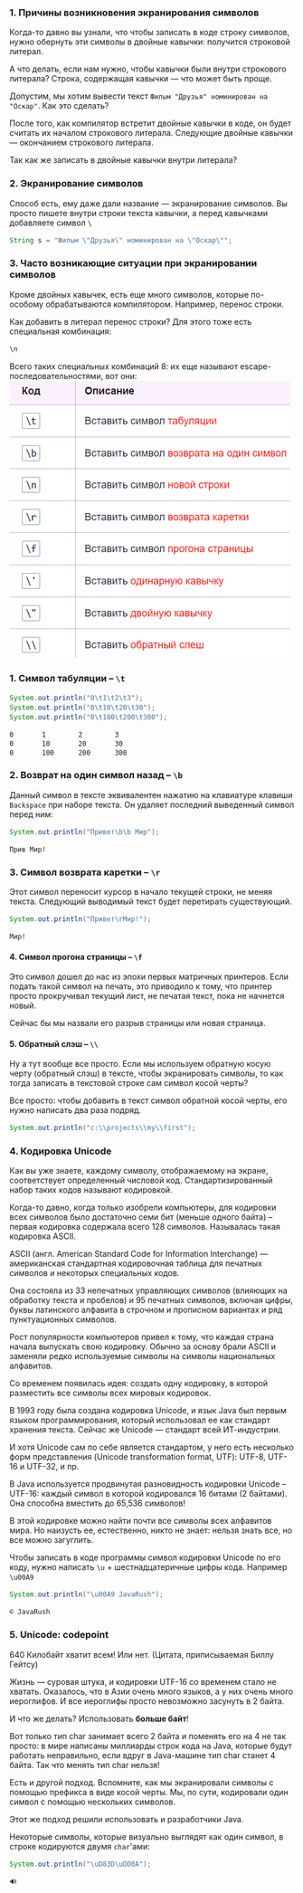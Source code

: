 ### 1. Причины возникновения экранирования символов 

Когда-то давно вы узнали, что чтобы записать в коде строку символов, нужно обернуть эти символы в двойные кавычки: получится строковой литерал.

А что делать, если нам нужно, чтобы кавычки были внутри строкового литерала? Строка, содержащая кавычки — что может быть проще.

Допустим, мы хотим вывести текст `Фильм "Друзья" номинирован на "Оскар"`. Как это сделать?

После того, как компилятор встретит двойные кавычки в коде, он будет считать их началом строкового литерала. Следующие двойные кавычки — окончанием строкового литерала.

Так как же записать в двойные кавычки внутри литерала?

### 2. Экранирование символов 

Способ есть, ему даже дали название — экранирование символов. Вы просто пишете внутри строки текста кавычки, а перед кавычками добавляете символ `\`

```java
String s = "Фильм \"Друзья\" номинирован на \"Оскар\"";
```


### 3. Часто возникающие ситуации при экранировании символов 

Кроме двойных кавычек, есть еще много символов, которые по-особому обрабатываются компилятором. Например, перенос строки.

Как добавить в литерал перенос строки? Для этого тоже есть специальная комбинация:

```Java
\n
```

Всего таких специальных комбинаций 8: их еще называют escape-последовательностями, вот они:
![Pasted image 20230422160138.png](..%2Fimg%2Flevel10%2FPasted%20image%2020230422160138.png)


### 1. Символ табуляции – `\t`



```java
System.out.println("0\t1\t2\t3");
System.out.println("0\t10\t20\t30");
System.out.println("0\t100\t200\t300");
```

```
0       1        2        3
0       10       20       30
0       100      200      300
```

### 2. Возврат на один символ назад – `\b`

Данный символ в тексте эквивалентен нажатию на клавиатуре клавиши `Backspace` при наборе текста. Он удаляет последний выведенный символ перед ним:

```java
System.out.println("Привет\b\b Мир");
```

```
Прив Мир!
```

### 3. Символ возврата каретки – `\r`

Этот символ переносит курсор в начало текущей строки, не меняя текста. Следующий выводимый текст будет перетирать существующий.


```java
System.out.println("Привет\rМир!");
```

```
Мир!
```

#### 4. Символ прогона страницы – `\f`

Это символ дошел до нас из эпохи первых матричных принтеров. Если подать такой символ на печать, это приводило к тому, что принтер просто прокручивал текущий лист, не печатая текст, пока не начнется новый.

Сейчас бы мы назвали его разрыв страницы или новая страница.

#### 5. Обратный слэш – `\\`

Ну а тут вообще все просто. Если мы используем обратную косую черту (обратный слэш) в тексте, чтобы экранировать символы, то как тогда записать в текстовой строке сам символ косой черты?

Все просто: чтобы добавить в текст символ обратной косой черты, его нужно написать два раза подряд.

```java
System.out.println("c:\\projects\\my\\first");
```

### 4. Кодировка Unicode 

Как вы уже знаете, каждому символу, отображаемому на экране, соответствует определенный числовой код. Стандартизированный набор таких кодов называют кодировкой.

Когда-то давно, когда только изобрели компьютеры, для кодировки всех символов было достаточно семи бит (меньше одного байта) – первая кодировка содержала всего 128 символов. Называлась такая кодировка ASCII.

ASCII (англ. American Standard Code for Information Interchange) — американская стандартная кодировочная таблица для печатных символов и некоторых специальных кодов.

Она состояла из 33 непечатных управляющих символов (влияющих на обработку текста и пробелов) и 95 печатных символов, включая цифры, буквы латинского алфавита в строчном и прописном вариантах и ряд пунктуационных символов.


Рост популярности компьютеров привел к тому, что каждая страна начала выпускать свою кодировку. Обычно за основу брали ASCII и заменяли редко используемые символы на символы национальных алфавитов.

Со временем появилась идея: создать одну кодировку, в которой разместить все символы всех мировых кодировок.

В 1993 году была создана кодировка Unicode, и язык Java был первым языком программирования, который использовал ее как стандарт хранения текста. Сейчас же Unicode — стандарт всей ИТ-индустрии.

И хотя Unicode сам по себе является стандартом, у него есть несколько форм представления (Unicode transformation format, UTF): UTF-8, UTF-16 и UTF-32, и пр.

В Java используется продвинутая разновидность кодировки Unicode – UTF-16: каждый символ в которой кодировался 16 битами (2 байтами). Она способна вместить до 65,536 символов!

В этой кодировке можно найти почти все символы всех алфавитов мира. Но наизусть ее, естественно, никто не знает: нельзя знать все, но все можно загуглить.

Чтобы записать в коде программы символ кодировки Unicode по его коду, нужно написать `\u` + шестнадцатеричные цифры кода. Например `\u00A9`

```java
System.out.println("\u00A9 JavaRush");
```

```
© JavaRush
```

### 5. Unicode: codepoint 

640 Килобайт хватит всем! Или нет. (Цитата, приписываемая Биллу Гейтсу)

Жизнь — суровая штука, и кодировки UTF-16 со временем стало не хватать. Оказалось, что в Азии очень много языков, а у них очень много иероглифов. И все иероглифы просто невозможно засунуть в 2 байта.

И что же делать? Использовать **больше байт**!

Вот только тип char занимает всего 2 байта и поменять его на 4 не так просто: в мире написаны миллиарды строк кода на Java, которые будут работать неправильно, если вдруг в Java-машине тип char станет 4 байта. Так что менять тип char нельзя!

Есть и другой подход. Вспомните, как мы экранировали символы с помощью префикса в виде косой черты. Мы, по сути, кодировали один символ с помощью нескольких символов.

Этот же подход решили использовать и разработчики Java.

Некоторые символы, которые визуально выглядят как один символ, в строке кодируются двумя `char`'ами:


```java
System.out.println("\uD83D\uDD0A");
```

```Java
🔊
```